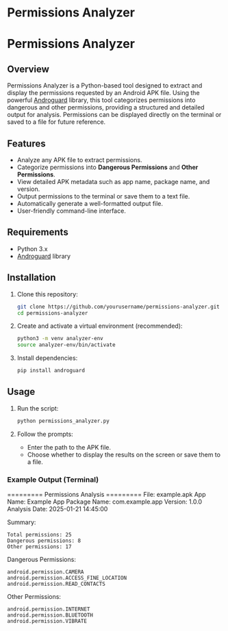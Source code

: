 # Permissions Analyzer

# Permissions Analyzer

## Overview
Permissions Analyzer is a Python-based tool designed to extract and display the permissions requested by an Android APK file. Using the powerful [Androguard](https://github.com/androguard/androguard) library, this tool categorizes permissions into dangerous and other permissions, providing a structured and detailed output for analysis. Permissions can be displayed directly on the terminal or saved to a file for future reference.

## Features
- Analyze any APK file to extract permissions.
- Categorize permissions into **Dangerous Permissions** and **Other Permissions**.
- View detailed APK metadata such as app name, package name, and version.
- Output permissions to the terminal or save them to a text file.
- Automatically generate a well-formatted output file.
- User-friendly command-line interface.

## Requirements
- Python 3.x
- [Androguard](https://github.com/androguard/androguard) library

## Installation
1. Clone this repository:
    ```bash
    git clone https://github.com/yourusername/permissions-analyzer.git
    cd permissions-analyzer
    ```

2. Create and activate a virtual environment (recommended):
    ```bash
    python3 -m venv analyzer-env
    source analyzer-env/bin/activate
    ```

3. Install dependencies:
    ```bash
    pip install androguard
    ```

## Usage
1. Run the script:
    ```bash
    python permissions_analyzer.py
    ```

2. Follow the prompts:
    - Enter the path to the APK file.
    - Choose whether to display the results on the screen or save them to a file.

### Example Output (Terminal)

========= Permissions Analysis ========= File: example.apk App Name: Example App Package Name: com.example.app Version: 1.0.0 Analysis Date: 2025-01-21 14:45:00

Summary:

    Total permissions: 25
    Dangerous permissions: 8
    Other permissions: 17

Dangerous Permissions:

    android.permission.CAMERA
    android.permission.ACCESS_FINE_LOCATION
    android.permission.READ_CONTACTS

Other Permissions:

    android.permission.INTERNET
    android.permission.BLUETOOTH
    android.permission.VIBRATE
